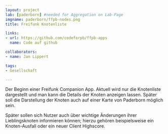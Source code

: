 ```yaml
---
layout: project
lab: [paderborn] #needed for Aggregation on Lab-Page
imgname: paderborn/ffpb-nodes.png
title: Freifunk Knotenliste

links:
- url: https://github.com/codeforpb/ffpb-apps
  name: Code auf github

collaborators:
- name: Jan Lippert

tags:
- Gesellschaft

---
```



Der Beginn einer Freifunk Companion App. Aktuell wird nur die Knotenliste
dargestellt und man kann die Details der Knoten anzeigen lassen. Später soll
die Darstellung der Knoten auch auf einer Karte von Paderborn möglich sein.

Später sollen sich Nutzer auch über wichtige Änderungen ihrer Lieblingsknoten informieren können; hierzu gehören beispielsweise ein Knoten-Ausfall oder ein neuer Client Highscore.
